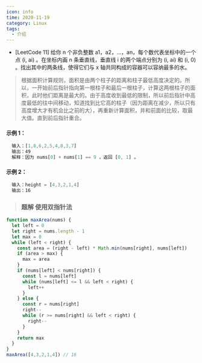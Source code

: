 ```yaml
---
icon: info
time: 2020-11-19
category: Linux
tags:
  - 介绍
---
```


- [LeetCode 11] 给你 n 个非负整数 a1，a2，...，an，每个数代表坐标中的一个点 (i, ai) 。在坐标内画 n 条垂直线，垂直线 i 的两个端点分别为 (i, ai) 和 (i, 0) 。找出其中的两条线，使得它们与 x 轴共同构成的容器可以容纳最多的水。

> 根据面积计算规则，面积是由两个柱子的距离和柱子最低高度决定的。所以，一开始前后指针指向第一根柱子和最后一根柱子，计算这两根柱子的面积，此时他们距离是最大的。由于高度收到最低的限制，所以前后指针中高度最低的往中间移动，知道找到比它高的柱子（因为距离在减少，所以只有高度增大才有机会比之前的大），再重新计算面积，并和前面的比较，取最大值。直到前后指针重合。

#### 示例 1：
```js
  输入：[1,8,6,2,5,4,8,3,7]
  输出：49 
  解释：因为 nums[0] + nums[1] == 9 ，返回 [0, 1] 。
```

#### 示例 2：
```js
  输入：height = [4,3,2,1,4]
  输出：16
```


> ### 题解 使用双指针法

```js
function maxArea(nums) {
  let left = 0
  let right = nums.length - 1
  let max = 0
  while (left < right) {
    const area = (right - left) * Math.min(nums[right], nums[left])
    if (area > max) {
      max = area
    }
    if (nums[left] < nums[right]) {
      const l = nums[left]
      while (nums[left] <= l && left < right) {
        left++
      }
    } else {
      const r = nums[right]
      right--
      while (r >= nums[right] && left < right) {
        right--
      }
    }
    return max
  }
}
maxArea([4,3,2,1,4]) // 16
```



